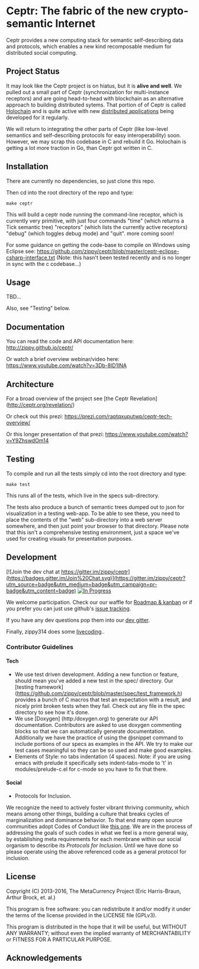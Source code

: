 # Ceptr: The fabric of the new crypto-semantic Internet

Ceptr provides a new computing stack for semantic self-describing data and protocols, which enables a new kind recomposable medium for distributed social computing.

## Project Status

It may look like the Ceptr project is on hiatus, but it is **alive and well**. We pulled out a small part of Ceptr (synchronization for multi-instance receptors) and are going head-to-head with blockchain as an alternative approach to building distributed sytems. That portion of of Ceptr is called [Holochain](https://github.com/metacurrency/holochain) and is quite active with new [distributed applications](https://github.com/holochain/apps) being developed for it regularly.

We will return to integrating the other parts of Ceptr (like low-level semantics and self-describing protocols for easy interoperability) soon. However, we may scrap this codebase in C and rebuild it Go. Holochain is getting a lot more traction in Go, than Ceptr got written in C.

## Installation

There are currently no dependencies, so just clone this repo.

Then cd into the root directory of the repo and type:

    make ceptr

This will build a ceptr node running the command-line receptor, which is currently very primitive, with just four commands "time" (which returns a Tick semantic tree) "receptors" (which lists the currently active receptors) "debug" (which toggles debug mode) and "quit". more coming soon!

For some guidance on getting the code-base to compile on Windows using Eclipse see: https://github.com/zippy/ceptr/blob/master/ceptr-eclipse-csharp-interface.txt  (Note: this hasn't been tested recently and is no longer in sync with the c codebase...)

## Usage

TBD...

Also, see "Testing" below.

## Documentation

You can read the code and API documentation here: http://zippy.github.io/ceptr/

Or watch a brief overview webinar/video here: https://www.youtube.com/watch?v=3Db-8lD1lNA

## Architecture

For a broad overview of the project see [the Ceptr Revelation] (http://ceptr.org/revelation/)

Or check out this prezi: https://prezi.com/raptqxuputwp/ceptr-tech-overview/

Or this longer presentation of that prezi: https://www.youtube.com/watch?v=Y9ZhswdOm14

## Testing

To compile and run all the tests simply cd into the root directory and type:

    make test

This runs all of the tests, which live in the specs sub-directory.

The tests also produce a bunch of semantic trees dumped out to json for visualization in a testing web-app.  To be able to see these, you need to place the contents of the "web" sub-directory into a web server somewhere, and then just point your browser to that directory.  Please note that this isn't a comprehensive testing environment, just a space we've used for creating visuals for presentation purposes.

## Development

[![Join the dev chat at https://gitter.im/zippy/ceptr](https://badges.gitter.im/Join%20Chat.svg)](https://gitter.im/zippy/ceptr?utm_source=badge&utm_medium=badge&utm_campaign=pr-badge&utm_content=badge) [![In Progress](https://badge.waffle.io/zippy/ceptr.svg?label=in%20progress&title=In%20Progress)](http://waffle.io/zippy/ceptr)

We welcome participation. Check our our waffle for [Roadmap & kanban](https://waffle.io/zippy/ceptr) or if you prefer you can just use github's [issue tracking](https://github.com/zippy/ceptr/issues).

If you have any dev questions pop them into our [dev gitter](https://gitter.im/zippy/ceptr).

Finally, zippy314 does some [livecoding](https://www.livecoding.tv/zippy/)..

### Contributor Guidelines

#### Tech

* We use test driven development.  Adding a new function or feature, should mean you've added a new test in the spec/ directory.  Our [testing framework] (https://github.com/zippy/ceptr/blob/master/spec/test_framework.h) provides a bunch of C macros that test an expectation with a result, and nicely print broken tests when they fail.  Check out any file in the spec directory to see how it's done.
* We use [Doxygen] (http:/doxygen.org) to generate our API documentation.  Contributors are asked to use doxygen commenting blocks so that we can automatically generate documentation.  Additionally we have the practice of using the @snippet command to include portions of our specs as examples in the API.  We try to make our test cases meaningful so they can be so used and make good examples.
* Elements of Style: no tabs indentation (4 spaces).  Note: if you are using emacs with prelude it specifically sets indent-tabs-mode to 't' in modules/prelude-c.el for c-mode so you have to fix that there.

#### Social

* Protocols for Inclusion.

We recognize the need to actively foster vibrant thriving community, which means among other things, building a culture that breaks cycles of marginalization and dominance behavior.  To that end many open source communities adopt Codes of Conduct like [this one](http://contributor-covenant.org/version/1/3/0/).  We are in the process of addressing the goals of such codes in what we feel is a more general way, by establishing meta requirements for each membrane within our social organism to describe its <i>Protocols for Inclusion</i>.  Until we have done so please operate using the above referenced code as a general protocol for inclusion.

## License

Copyright (C) 2013-2016, The MetaCurrency Project (Eric Harris-Braun, Arthur Brock, et. al.)

This program is free software: you can redistribute it and/or modify
it under the terms of the license provided in the LICENSE file (GPLv3).

This program is distributed in the hope that it will be useful,
but WITHOUT ANY WARRANTY; without even the implied warranty of
MERCHANTABILITY or FITNESS FOR A PARTICULAR PURPOSE.

## Acknowledgements
